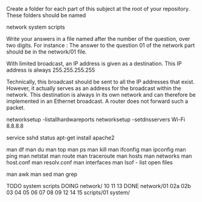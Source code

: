 Create a folder for each part of this subject at the root of your repository. These folders should be named

network
system
scripts

Write your answers in a file named after the number of the question, over two digits. For instance : The answer to the question 01 of the network part should be in the network/01 file.

With limited broadcast, an IP address is given as a destination. This IP address is always 255.255.255.255

Technically, this broadcast should be sent to all the IP addresses that exist. However, it actually serves as an address for the broadcast within the network. This destination is always in its own network and can therefore be implemented in an Ethernet broadcast. A router does not forward such a packet.

networksetup -listallhardwareports
networksetup -setdnsservers Wi-Fi 8.8.8.8

service sshd status
apt-get install apache2

man df
man du
man top
man ps
man kill
man ifconfig
man ipconfig
man ping
man netstat
man route
man traceroute
man hosts
man networks
man host.conf
man resolv.conf
man interfaces
man lsof - list open files

man awk
man sed
man grep

TODO
	system
	scripts
DOING
	network/ 10 11 13
DONE
	network/01 02a 02b 03 04 05 06 07 08 09 12 14 15
	scripts/01
	system/

